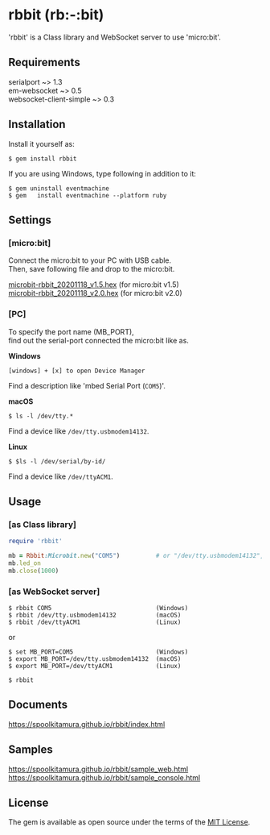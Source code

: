 # rbbit (rb:-:bit)

'rbbit' is a Class library and WebSocket server to use 'micro:bit'.

## Requirements

serialport ~> 1.3  
em-websocket ~> 0.5  
websocket-client-simple ~> 0.3  

## Installation

Install it yourself as:

    $ gem install rbbit

If you are using Windows, type following in addition to it:

    $ gem uninstall eventmachine
    $ gem   install eventmachine --platform ruby

## Settings

### [micro:bit]

Connect the micro:bit to your PC with USB cable.  
Then, save following file and drop to the micro:bit.  

[microbit-rbbit_20201118_v1.5.hex](microbit/microbit-rbbit_20201118_v1.5.hex)    (for micro:bit v1.5)  
[microbit-rbbit_20201118_v2.0.hex](microbit/microbit-rbbit_20201118_v2.0.hex)    (for micro:bit v2.0)  

### [PC]

To specify  the port name (MB_PORT),  
find out the serial-port connected the micro:bit like as.  

**Windows**

    [windows] + [x] to open Device Manager

Find a description like 'mbed Serial Port (`COM5`)'.  

**macOS**

    $ ls -l /dev/tty.*  

Find a device like `/dev/tty.usbmodem14132`.  

**Linux**

    $ $ls -l /dev/serial/by-id/

Find a device like `/dev/ttyACM1`.  


## Usage

### [as Class library]
```ruby
require 'rbbit'

mb = Rbbit:Microbit.new("COM5")          # or "/dev/tty.usbmodem14132", "/dev/ttyACM1"
mb.led_on
mb.close(1000)
```

### [as WebSocket server]

    $ rbbit COM5                             (Windows)
    $ rbbit /dev/tty.usbmodem14132           (macOS)
    $ rbbit /dev/ttyACM1                     (Linux)

or

    $ set MB_PORT=COM5                       (Windows)
    $ export MB_PORT=/dev/tty.usbmodem14132  (macOS)
    $ export MB_PORT=/dev/ttyACM1            (Linux)

    $ rbbit


## Documents

https://spoolkitamura.github.io/rbbit/index.html

## Samples

https://spoolkitamura.github.io/rbbit/sample_web.html  
https://spoolkitamura.github.io/rbbit/sample_console.html  

## License

The gem is available as open source under the terms of the [MIT License](https://opensource.org/licenses/MIT).

